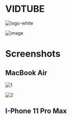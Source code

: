 # VIDTUBE

![logo-white](https://user-images.githubusercontent.com/72864817/187043016-e07b83c2-f1f7-4c30-bd0b-81982d8b7072.png)

![image](https://user-images.githubusercontent.com/72864817/173788759-01277117-a6cd-4208-8c03-9021bc0a0240.png)

# Screenshots

## MacBook Air

![1](https://user-images.githubusercontent.com/72864817/187043181-b5014f25-5f9e-449c-9b1b-d224674c3418.png)

![2](https://user-images.githubusercontent.com/72864817/187043197-a9063abe-78f0-4e0e-807e-e01ed7aba015.png)









## I-Phone 11 Pro Max











